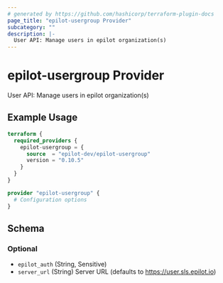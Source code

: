 ```yaml
---
# generated by https://github.com/hashicorp/terraform-plugin-docs
page_title: "epilot-usergroup Provider"
subcategory: ""
description: |-
  User API: Manage users in epilot organization(s)
---
```


# epilot-usergroup Provider

User API: Manage users in epilot organization(s)

## Example Usage

```terraform
terraform {
  required_providers {
    epilot-usergroup = {
      source  = "epilot-dev/epilot-usergroup"
      version = "0.10.5"
    }
  }
}

provider "epilot-usergroup" {
  # Configuration options
}
```

<!-- schema generated by tfplugindocs -->
## Schema

### Optional

- `epilot_auth` (String, Sensitive)
- `server_url` (String) Server URL (defaults to https://user.sls.epilot.io)
